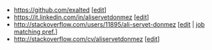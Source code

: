 * https://github.com/exalted [[edit](https://github.com/settings/profile?focus_bio=1)]
* https://it.linkedin.com/in/aliservetdonmez [[edit](https://www.linkedin.com/profile/edit)]
* http://stackoverflow.com/users/11895/ali-servet-donmez [[edit](http://stackoverflow.com/users/edit/11895) | [job matching pref.](http://stackoverflow.com/users/jobsearch/11895)]
* http://stackoverflow.com/cv/aliservetdonmez [[edit](http://stackoverflow.com/jobs/cv/edit/7853)]
